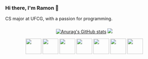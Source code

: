 ### Hi there, I'm Ramon 👋
CS major at UFCG, with a passion for programming.
###
<div align="center">
  
  <img>[![Anurag's GitHub stats](https://github-readme-stats.vercel.app/api?username=JRamonAlves&theme=transparent&include_all_commits=true&count_private=true&show_icons=true)](https://github.com/anuraghazra/github-readme-stats)</img>
  <img src="https://github-readme-stats.vercel.app/api/top-langs/?username=JRamonAlves&langs_count=7&theme=transparent"/>
</div>

<div align="center">
  <img height=50 src="https://cdn.jsdelivr.net/gh/devicons/devicon@latest/icons/python/python-original.svg" />
  <img height=50 src="https://cdn.jsdelivr.net/gh/devicons/devicon@latest/icons/java/java-original.svg" />
  <img height=50 src="https://cdn.jsdelivr.net/gh/devicons/devicon@latest/icons/react/react-original.svg" />
  <img height=50 src="https://cdn.jsdelivr.net/gh/devicons/devicon@latest/icons/clojure/clojure-original.svg" />
  <img height=50 src="https://cdn.jsdelivr.net/gh/devicons/devicon@latest/icons/javascript/javascript-original.svg" />
  <img height=50 src="https://cdn.jsdelivr.net/gh/devicons/devicon@latest/icons/nestjs/nestjs-original.svg" />
  <img height=50 src="https://cdn.jsdelivr.net/gh/devicons/devicon@latest/icons/nextjs/nextjs-original.svg" />   
</div>
          
